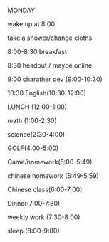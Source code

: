 MONDAY




wake up at 8:00











take a shower/change cloths


8:00-8:30 breakfast



8:30 headout / maybe online



9:00 charather dev (9:00-10:30)


10:30 English(10:30-12:00)


LUNCH (12:00-1:00)


math (1:00-2:30)


science(2:30-4:00)


GOLF(4:00-5:00)

Game/homework(5:00-5:49)

chinese homework (5:49-5:59)


Chinese class(6:00-7:00)

Dinner(7:00-7:30)

weekly work (7:30-8:00)

sleep (8:00-9:00)
